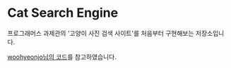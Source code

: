 # Cat Search Engine

프로그래머스 과제관의 '고양이 사진 검색 사이트'를 처음부터 구현해보는 저장소입니다.

[woohyeonjo님의 코드](https://github.com/woohyeonjo/ilovecat-javascript)를 참고하였습니다.
